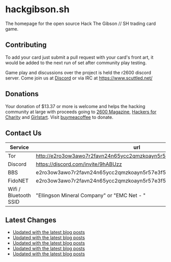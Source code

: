 # hackgibson.sh
The homepage for the open source Hack The Gibson // SH trading card game.


## Contributing

To add your card just submit a pull request with your card's front art, it would be added to the next run of set after community play testing.

Game play and discussions over the project is held the r2600 discord server. Come join us at [Discord](https://discord.com/invite/9hABUzz) or via IRC at https://www.scuttled.net/


## Donations

Your donation of $13.37 or more is welcome and helps the hacking community at large with proceeds going to [2600 Magazine](https://2600.com/), [Hackers for Charity](https://hackersforcharity.org) and [Girlstart](https://girlstart.org).  Visit [buymeacoffee](https://www.buymeacoffee.com/hackgibson.sh) to donate.


## Contact Us

Service | url
-|-
Tor | http://e2ro3ow3awo7r2favn24n65ycc2qmzkoayn5r57e3f56nvjwdcgg32ad.onion
Discord | https://discord.com/invite/9hABUzz
BBS | e2ro3ow3awo7r2favn24n65ycc2qmzkoayn5r57e3f56nvjwdcgg32ad.onion:23
FidoNET | e2ro3ow3awo7r2favn24n65ycc2qmzkoayn5r57e3f56nvjwdcgg32ad.onion:24554
Wifi / Bluetooth SSID | "Ellingson Mineral Company" or "EMC Net - <fidonet address>"

## Latest Changes
<!-- BLOG-POST-LIST:START -->
- [Updated with the latest blog posts](https://github.com/DFW2600/hackgibson.sh/commit/83a444abe9bc875c7d1b68e12a241906ec807123)
- [Updated with the latest blog posts](https://github.com/DFW2600/hackgibson.sh/commit/2a04f481ce955480b661e50bdfc42e45cafa4446)
- [Updated with the latest blog posts](https://github.com/DFW2600/hackgibson.sh/commit/5310db4fe14653e2d0305958175b6bafa5570dc6)
- [Updated with the latest blog posts](https://github.com/DFW2600/hackgibson.sh/commit/5ec36d4e0a496e82fb542086a3d39467d72f4f1e)
- [Updated with the latest blog posts](https://github.com/DFW2600/hackgibson.sh/commit/d2d44f2d724e20a1e8075e5b3683c45e7358c3a1)
<!-- BLOG-POST-LIST:END -->
